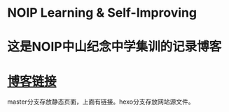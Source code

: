 # NOIP Learning &amp; Self-Improving
# 这是NOIP中山纪念中学集训的记录博客
# [博客链接](https://dong3gold.github.io)
master分支存放静态页面，上面有链接。hexo分支存放网站源文件。
